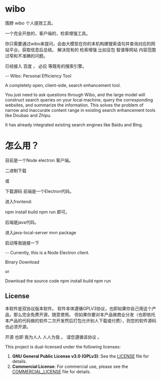 # wibo 
围脖 wibo 个人提效工具。

一个完全开放的，客户端的，检索增强工具。

你只需要通过wibo来提问，会由大模型在你的本机构建搜索语句并查询对应的网站平台，获取信息后总结。
解决现有的 检索增强 比如豆包 智谱等网站 内容范围过窄和不准确的问题。


已经接入 百度 ， 必应 等既有的搜索引擎。

--
Wibo: Personal Efficiency Tool

A completely open, client-side, search enhancement tool.

You just need to ask questions through Wibo, and the large model will construct search queries on your local machine, query the corresponding websites, and summarize the information.
This solves the problem of narrow and inaccurate content range in existing search enhancement tools like Doubao and Zhipu.

It has already integrated existing search engines like Baidu and Bing.

# 怎么用？
目前是一个Node electron 客户端。

二进制下载

或

下载源码 
前端是一个Electron代码。

进入frontend:

npm install build 
npm run 即可。


后端是java代码。

进入java-local-server
mvn package 


启动等我链接一下


-- 
Currently, this is a Node Electron client.

Binary Download

or

Download the source code
npm install build
npm run

## License

本软件是双协议版本软件。 
软件本体遵循GPLV3协议，也即如果你自己用这个产品，那么完全免费开源，随意使用。
但如果你要对本产品做商业分发（也即依托本产品的代码做的软件二次开发然后打包允许别人下载或付费），则您的软件源码也必须开源。 

开源 也即 我为人人 人人为我 。 请您遵循该协议 。 

This project is dual-licensed under the following licenses:

1. **GNU General Public License v3.0 (GPLv3)**: See the [LICENSE](./LICENSE) file for details.
2. **Commercial License**: For commercial use, please see the [COMMERCIAL_LICENSE](./COMMERCIAL_LICENSE.md) file for details.